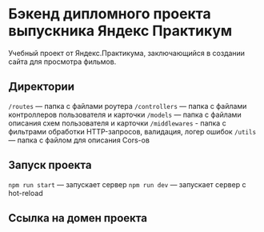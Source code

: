 # Бэкенд дипломного проекта выпускника Яндекс Практикум
Учебный проект от Яндекс.Практикума, заключающийся в создании сайта для просмотра фильмов. 
## Директории
`/routes` — папка с файлами роутера
`/controllers` — папка с файлами контроллеров пользователя и карточки
`/models` — папка с файлами описания схем пользователя и карточки
`/middlewares` - папка с фильтрами обработки HTTP-запросов, валидация, логер ошибок
`/utils` — папка с файлом для описания Cors-ов

## Запуск проекта
`npm run start` — запускает сервер
`npm run dev` — запускает сервер с hot-reload

## Ссылка на домен проекта
